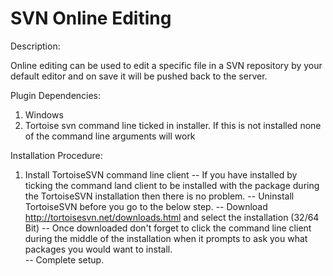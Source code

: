 SVN Online Editing
==================

Description:

Online editing can be used to edit a specific file in a SVN repository by your default editor and on save it will be pushed back to the server.

Plugin Dependencies:

1. Windows
2. Tortoise svn command line ticked in installer. If this is not installed none of the command line arguments will work

Installation Procedure:

1. Install TortoiseSVN command line client
   -- If you have installed by ticking the command land client to be installed with the package during the TortoiseSVN installation then there is no problem.
   -- Uninstall TortoiseSVN before you go to the below step.
   -- Download http://tortoisesvn.net/downloads.html and select the installation (32/64 Bit)
   -- Once downloaded don't forget to click the command line client during the middle of the installation when it prompts to ask you what packages you would want to install.   
   -- Complete setup.


